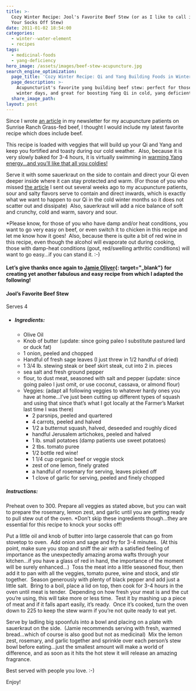 ```yaml
---
title: >-
  Cozy Winter Recipe: Jool's Favorite Beef Stew (or as I like to call it: Knock
  Your Socks Off Stew)
date: 2011-01-02 18:54:00
categories:
  - winter--water-element
  - recipes
tags:
  - medicinal-foods
  - yang-deficiency
hero_image: /assets/images/beef-stew-acupuncture.jpg
search_engine_optimization:
  page_title: 'Cozy Winter Recipe: Qi and Yang Building Foods in Winter to Stay Balanced.'
  page_description: >-
    Acupuncturist's favorite yang building beef stew: perfect for those cozy
    winter days, and great for boosting Yang Qi in cold, yang deficient folks.
  share_image_path:
layout: post
---
```


Since I wrote [an article](http://www.wisdomwaysacupuncture.com/2011/01/08/buying-grassfed-beef-locally-through-sunrise-ranch/) in my newsletter for my acupuncture patients on Sunrise Ranch Grass-fed beef, I thought I would include my latest favorite recipe which does include beef.

This recipe is loaded with veggies that will build up your Qi and Yang and keep you fortified and toasty during our cold weather.&nbsp; Also, because it is very slowly baked for 3-4 hours, it is virtually swimming in [warming Yang energy…and you’ll like that all you coldies!](http://www.wisdomwaysacupuncture.com/2013/01/11/brrrrrrr-are-you-hypersensitive-to-the-cold-your-acupuncturist-says-you-may-be-yang-deficient-signs-and-symptoms-of-yang-deficiency/)

Serve it with some sauerkraut on the side to contain and direct your Qi even deeper inside where it can stay protected and warm. (For those of you who missed [the article](http://www.wisdomwaysacupuncture.com/2010/12/07/when-eating-more-salt-will-help-conserve-your-qi/) I sent out several weeks ago to my acupuncture patients, sour and salty flavors serve to contain and direct inwards, which is exactly what we want to happen to our Qi in the cold winter months so it does not scatter out and dissipate)&nbsp; Also, sauerkraut will add a nice balance of soft and crunchy, cold and warm, savory and sour.

\*Please know, for those of you who have damp and/or heat conditions, you want to go very easy on beef, or even switch it to chicken in this recipe and let me know how it goes!&nbsp; Also, because there is quite a bit of red wine in this recipe, even though the alcohol will evaporate out during cooking, those with damp-heat conditions (gout, red/swelling arthritic conditions) will want to go easy…if you can stand it. :-)

#### Let’s give thanks once again to [Jamie Oliver](http://r20.rs6.net/tn.jsp?llr=lem6kddab&amp;et=1104078084179&amp;s=0&amp;e=001VPMzYI6b7ar9WEyjKRWHHQkuqK4wiGZ2Oehm8X2oxTFy17klLxhgSMT_QXjJFDprlV0Dh2PUMcQUH7Yvyhoms2DDlDPpquy6q4qrNU9P0oFB-5gLS037qmqxlxBq6wEZvgzHjMTcqUIz_ofls4Ubrb-EKdT2_GcxsgJQa0lb1JAMuIOzAX459mGyv1OD0ojdW00ZESX_vqHZv1ZVMI01X1heIm0z_v9j){: target="_blank"} for creating yet another fabulous and easy recipe from which I adapted the following!

#### Jool’s Favorite Beef Stew

Serves 4

* ##### Ingredients:
  * Olive Oil
  * Knob of butter (update: since going paleo I substitute pastured lard or duck fat)
  * 1 onion, peeled and chopped
  * Handful of fresh sage leaves (I just threw in 1/2 handful of dried)
  * 1 3/4 lb. stewing steak or beef skirt steak, cut into 2 in. pieces
  * sea salt and fresh ground pepper
  * flour, to dust meat, seasoned with salt and pepper (update: since going paleo I just omit, or use coconut, cassava, or almond flour)
  * Veggies: (adapt all following veggies to whatever hardy ones you have at home…I’ve just been cutting up different types of squash and using that since that’s what I got locally at the Farmer’s Market last time I was there)
    * 2 parsnips, peeled and quartered
    * 4 carrots, peeled and halved
    * 1/2 a butternut squash, halved, deseeded and roughly diced
    * handful Jerusalem artichokes, peeled and halved
    * 1 lb. small potatoes (damp patients use sweet potatoes)
    * 2 tbs. tomato puree
    * 1/2 bottle red wine!
    * 1 1/4 cup organic beef or veggie stock
    * zest of one lemon, finely grated
    * a handful of rosemary for serving, leaves picked off
    * 1 clove of garlic for serving, peeled and finely chopped

##### Instructions:

Preheat oven to 300. Prepare all veggies as stated above, but you can wait to prepare the rosemary, lemon zest, and garlic until you are getting ready to pull stew out of the oven. \*Don’t skip these ingredients though…they are essential for this recipe to knock your socks off!

Put a little oil and knob of butter into large casserole that can go from stovetop to oven.&nbsp; Add onion and sage and fry for 3-4 minutes.&nbsp; (At this point, make sure you stop and sniff the air with a satisfied feeling of&nbsp; importance as the unexpectedly amazing aroma wafts through your kitchen…if you have a glass of red in hand, the importance of the moment will be surely enhanced…)&nbsp; Toss the meat into a little seasoned flour, then add it to pan with all the veggies, tomato puree, wine and stock, and stir together.&nbsp; Season generously with plenty of black pepper and add just a little salt.&nbsp; Bring to a boil, place a lid on top, then cook for 3-4 hours in the oven until meat is tender.&nbsp; Depending on how fresh your meat is and the cut you’re using, this will take more or less time.&nbsp; Test it by mashing up a piece of meat and if it falls apart easily, it’s ready.&nbsp; Once it’s cooked, turn the oven down to 225 to keep the stew warm if you’re not quite ready to eat yet.

Serve by ladling big spoonfuls into a bowl and placing on a plate with sauerkraut on the side.&nbsp; (Jamie recommends serving with fresh, warmed bread…which of course is also good but not as medicinal)&nbsp; Mix the lemon zest, rosemary, and garlic together and sprinkle over each person’s stew bowl before eating…just the smallest amount will make a world of difference, and as soon as it hits the hot stew it will release an amazing fragrance.

Best served with people you love. :-)

Enjoy!